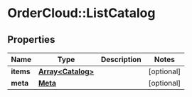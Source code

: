 # OrderCloud::ListCatalog

## Properties
Name | Type | Description | Notes
------------ | ------------- | ------------- | -------------
**items** | [**Array&lt;Catalog&gt;**](Catalog.md) |  | [optional] 
**meta** | [**Meta**](Meta.md) |  | [optional] 


